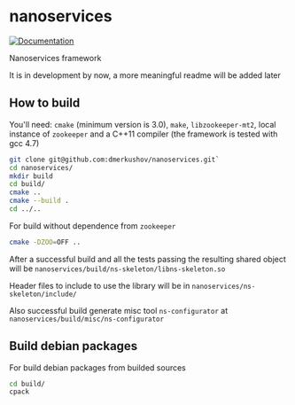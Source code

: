 nanoservices
============

[![Documentation](https://codedocs.xyz/dmerkushov/nanoservices.svg)](https://codedocs.xyz/dmerkushov/nanoservices/)

Nanoservices framework

It is in development by now, a more meaningful readme will be added later

How to build
------------

You'll need: `cmake` (minimum version is 3.0), `make`, `libzookeeper-mt2`, local instance of `zookeeper` and a C++11 compiler (the framework is tested with gcc 4.7)

```bash
git clone git@github.com:dmerkushov/nanoservices.git`
cd nanoservices/
mkdir build
cd build/
cmake ..
cmake --build .
cd ../..
```

For build without dependence from `zookeeper`

```bash
cmake -DZOO=OFF ..
```

After a successful build and all the tests passing the resulting shared object will be `nanoservices/build/ns-skeleton/libns-skeleton.so`

Header files to include to use the library will be in `nanoservices/ns-skeleton/include/`

Also successful build generate misc tool `ns-configurator` at `nanoservices/build/misc/ns-configurator`

Build debian packages
---------------------

For build debian packages from builded sources

```bash
cd build/
cpack
```


